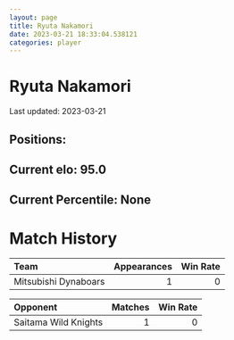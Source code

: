 ```yaml
---  
layout: page  
title: Ryuta Nakamori  
date: 2023-03-21 18:33:04.538121  
categories: player  
---
```

# Ryuta Nakamori


Last updated: 2023-03-21
## Positions: 

## Current elo: 95.0

## Current Percentile: None

# Match History


| Team                 |   Appearances |   Win Rate |
|:---------------------|--------------:|-----------:|
| Mitsubishi Dynaboars |             1 |          0 |

| Opponent             |   Matches |   Win Rate |
|:---------------------|----------:|-----------:|
| Saitama Wild Knights |         1 |          0 |